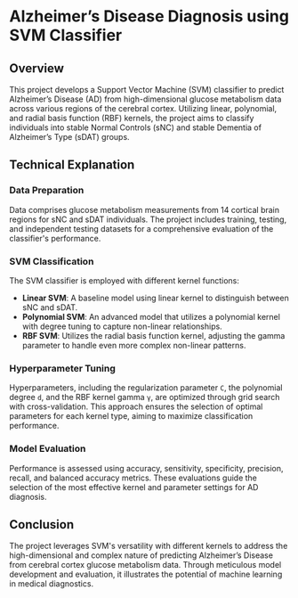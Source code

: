 # Alzheimer’s Disease Diagnosis using SVM Classifier

## Overview
This project develops a Support Vector Machine (SVM) classifier to predict Alzheimer’s Disease (AD) from high-dimensional glucose metabolism data across various regions of the cerebral cortex. Utilizing linear, polynomial, and radial basis function (RBF) kernels, the project aims to classify individuals into stable Normal Controls (sNC) and stable Dementia of Alzheimer’s Type (sDAT) groups.

## Technical Explanation

### Data Preparation
Data comprises glucose metabolism measurements from 14 cortical brain regions for sNC and sDAT individuals. The project includes training, testing, and independent testing datasets for a comprehensive evaluation of the classifier's performance.

### SVM Classification
The SVM classifier is employed with different kernel functions:
- **Linear SVM**: A baseline model using linear kernel to distinguish between sNC and sDAT.
- **Polynomial SVM**: An advanced model that utilizes a polynomial kernel with degree tuning to capture non-linear relationships.
- **RBF SVM**: Utilizes the radial basis function kernel, adjusting the gamma parameter to handle even more complex non-linear patterns.

### Hyperparameter Tuning
Hyperparameters, including the regularization parameter `C`, the polynomial degree `d`, and the RBF kernel gamma `γ`, are optimized through grid search with cross-validation. This approach ensures the selection of optimal parameters for each kernel type, aiming to maximize classification performance.

### Model Evaluation
Performance is assessed using accuracy, sensitivity, specificity, precision, recall, and balanced accuracy metrics. These evaluations guide the selection of the most effective kernel and parameter settings for AD diagnosis.

## Conclusion
The project leverages SVM's versatility with different kernels to address the high-dimensional and complex nature of predicting Alzheimer’s Disease from cerebral cortex glucose metabolism data. Through meticulous model development and evaluation, it illustrates the potential of machine learning in medical diagnostics.
